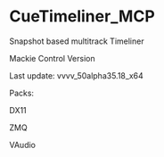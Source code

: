 # CueTimeliner_MCP

Snapshot based multitrack Timeliner

Mackie Control Version

Last update: vvvv_50alpha35.18_x64

Packs:

DX11

ZMQ

VAudio
